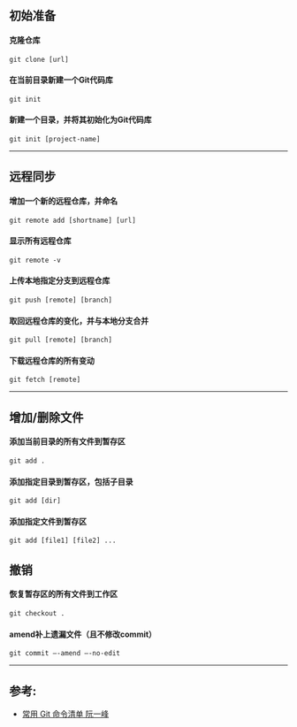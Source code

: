 ## 初始准备
#### 克隆仓库
`git clone [url]`
#### 在当前目录新建一个Git代码库
`git init`
#### 新建一个目录，并将其初始化为Git代码库
`git init [project-name]`

---
## 远程同步
#### 增加一个新的远程仓库，并命名
`git remote add [shortname] [url]`
#### 显示所有远程仓库
`git remote -v`
#### 上传本地指定分支到远程仓库
`git push [remote] [branch]`
#### 取回远程仓库的变化，并与本地分支合并
`git pull [remote] [branch]`
#### 下载远程仓库的所有变动
`git fetch [remote]`

---
## 增加/删除文件
#### 添加当前目录的所有文件到暂存区
`git add .`
#### 添加指定目录到暂存区，包括子目录
`git add [dir]`
#### 添加指定文件到暂存区
`git add [file1] [file2] ...`

## 撤销
#### 恢复暂存区的所有文件到工作区
`git checkout .`
#### amend补上遗漏文件（且不修改commit）
`git commit –-amend –-no-edit`

---
## 参考:
- [常用 Git 命令清单 阮一峰](https://www.cnblogs.com/chenwolong/p/GIT.html)